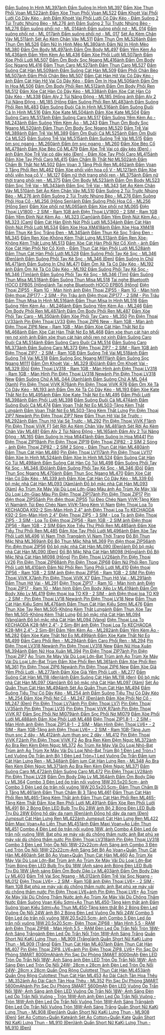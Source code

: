  [Đầm Suông In Hình ML397](https://xasaxa.com/v1/pd/dam-dam-suong-in-hinh-ml397/13814)[ảnh Đầm Suông In Hình ML397](https://xasaxa.com/v1/storage/dam-nu/dam-suong-in-hinh-ml397.jpg) [Đầm Xòe Thun Phối Voan ML522](https://xasaxa.com/v1/pd/dam-dam-xoe-thun-phoi-voan-ml522/13813)[ảnh Đầm Xòe Thun Phối Voan ML522](https://xasaxa.com/v1/storage/dam-nu/dam-xoe-thun-phoi-voan-ml522.jpg) [Đầm Khoét Vai Phối Lưới Có Dây Kéo - ](https://xasaxa.com/v1/pd/dam-dam-khoet-vai-phoi-luoi-co-day-keo/13812)[ảnh Đầm Khoét Vai Phối Lưới Có Dây Kéo - ](https://xasaxa.com/v1/storage/dam-nu/dam-khoet-vai-phoi-luoi-co-day-keo.jpg) [Đầm Suông 2 Túi Trước Nhúng Bèo - ML276 ](https://xasaxa.com/v1/pd/dam-dam-suong-2-tui-truoc-nhung-beo-ml276/13811)[ảnh Đầm Suông 2 Túi Trước Nhúng Bèo - ML276 ](https://xasaxa.com/v1/storage/dam-nu/P17m_dam-suong-2-tui-truoc-nhung-beo-ml276.jpg) [Đầm suông phối nơ - ML 014](https://xasaxa.com/v1/pd/dam-dam-suong-phoi-no-ml-014/13810)[ảnh Đầm suông phối nơ - ML 014](https://xasaxa.com/v1/storage/dam-nu/dam-suong-phoi-no-ml-014.jpg) [Đầm suông phối nơ - ML 017](https://xasaxa.com/v1/pd/dam-dam-suong-phoi-no-ml-017/13809)[ảnh Đầm suông phối nơ - ML 017](https://xasaxa.com/v1/storage/dam-nu/dam-suong-phoi-no-ml-017.jpg) [Sét Áo Kèm Chân Váy ML511](https://xasaxa.com/v1/pd/dam-set-ao-kem-chan-vay-ml511/13808)[ảnh Sét Áo Kèm Chân Váy ML511](https://xasaxa.com/v1/storage/dam-nu/set-ao-kem-chan-vay-ml511.jpg) [Đầm Thun Ôm ML526](https://xasaxa.com/v1/pd/dam-dam-thun-om-ml526/13807)[ảnh Đầm Thun Ôm ML526](https://xasaxa.com/v1/storage/dam-nu/dam-thun-om-ml526.jpg) [Đầm Nữ In Hình Mèo ML380](https://xasaxa.com/v1/pd/dam-dam-nu-in-hinh-meo-ml380/13806)[ảnh Đầm Nữ In Hình Mèo ML380](https://xasaxa.com/v1/storage/dam-nu/dam-nu-in-hinh-meo-ml380.jpg) [Đầm Ôm Body ML497](https://xasaxa.com/v1/pd/dam-dam-om-body-ml497/13805)[ảnh Đầm Ôm Body ML497](https://xasaxa.com/v1/storage/dam-nu/dam-om-body-ml497.jpg) [Đầm Yếm Kèm Áo ML436](https://xasaxa.com/v1/pd/dam-dam-yem-kem-ao-ml436/13804)[ảnh Đầm Yếm Kèm Áo ML436](https://xasaxa.com/v1/storage/dam-nu/dam-yem-kem-ao-ml436.jpg) [Đầm Xòe Phối Lưới ML507](https://xasaxa.com/v1/pd/dam-dam-xoe-phoi-luoi-ml507/13803)[ảnh Đầm Xòe Phối Lưới ML507](https://xasaxa.com/v1/storage/dam-nu/dam-xoe-phoi-luoi-ml507.jpg) [Đầm Ôm Body Sọc Ngang ML416](https://xasaxa.com/v1/pd/dam-dam-om-body-soc-ngang-ml416/13802)[ảnh Đầm Ôm Body Sọc Ngang ML416](https://xasaxa.com/v1/storage/dam-nu/dam-om-body-soc-ngang-ml416.jpg) [Đầm Thun Caro ML527](https://xasaxa.com/v1/pd/dam-dam-thun-caro-ml527/13801)[ảnh Đầm Thun Caro ML527](https://xasaxa.com/v1/storage/dam-nu/dam-thun-caro-ml527.jpg) [Đầm Suông Cát Hàn ML509](https://xasaxa.com/v1/pd/dam-dam-suong-cat-han-ml509/13800)[ảnh Đầm Suông Cát Hàn ML509](https://xasaxa.com/v1/storage/dam-nu/dam-suong-cat-han-ml509.jpg) [Đầm Phối Chân Bèo ML507](https://xasaxa.com/v1/pd/dam-dam-phoi-chan-beo-ml507/13799)[ảnh Đầm Phối Chân Bèo ML507](https://xasaxa.com/v1/storage/dam-nu/dam-phoi-chan-beo-ml507.jpg) [Đầm Cát Hàn Hở Vai Có Dây Kéo - ](https://xasaxa.com/v1/pd/dam-dam-cat-han-ho-vai-co-day-keo/13798)[ảnh Đầm Cát Hàn Hở Vai Có Dây Kéo - ](https://xasaxa.com/v1/storage/dam-nu/dam-cat-han-ho-vai-co-day-keo.jpg) [Đầm Ôm In Hoa ML506](https://xasaxa.com/v1/pd/dam-dam-om-in-hoa-ml506/13797)[ảnh Đầm Ôm In Hoa ML506](https://xasaxa.com/v1/storage/dam-nu/dam-om-in-hoa-ml506.jpg) [Đầm Ôm Body Phối Ren ML512](https://xasaxa.com/v1/pd/dam-dam-om-body-phoi-ren-ml512/13796)[ảnh Đầm Ôm Body Phối Ren ML512](https://xasaxa.com/v1/storage/dam-nu/dam-om-body-phoi-ren-ml512.jpg) [Đầm Xòe Cát Hàn Có Dây Kéo - ML338](https://xasaxa.com/v1/pd/dam-dam-xoe-cat-han-co-day-keo-ml338/13795)[ảnh Đầm Xòe Cát Hàn Có Dây Kéo - ML338](https://xasaxa.com/v1/storage/dam-nu/dam-xoe-cat-han-co-day-keo-ml338.jpg) [Đầm Aly 2 Túi Năng Động - ML185 (Hồng ](https://xasaxa.com/v1/pd/dam-dam-aly-2-tui-nang-dong-ml185-hong/13794)[ảnh Đầm Aly 2 Túi Năng Động - ML185 (Hồng ](https://xasaxa.com/v1/storage/dam-nu/dam-aly-2-tui-nang-dong-ml185-hong.jpg) [Đầm Suông Phối Ren ML483](https://xasaxa.com/v1/pd/dam-dam-suong-phoi-ren-ml483/13793)[ảnh Đầm Suông Phối Ren ML483](https://xasaxa.com/v1/storage/dam-nu/dam-suong-phoi-ren-ml483.jpg) [Đầm Suông Đuôi Cá In Hình ML516](https://xasaxa.com/v1/pd/dam-dam-suong-duoi-ca-in-hinh-ml516/13792)[ảnh Đầm Suông Đuôi Cá In Hình ML516](https://xasaxa.com/v1/storage/dam-nu/dam-suong-duoi-ca-in-hinh-ml516.jpg) [Đầm Xòe Kate ML504](https://xasaxa.com/v1/pd/dam-dam-xoe-kate-ml504/13791)[ảnh Đầm Xòe Kate ML504](https://xasaxa.com/v1/storage/dam-nu/dam-xoe-kate-ml504.jpg) [Đầm Suông Caro ML517](https://xasaxa.com/v1/pd/dam-dam-suong-caro-ml517/13790)[ảnh Đầm Suông Caro ML517](https://xasaxa.com/v1/storage/dam-nu/dam-suong-caro-ml517.jpg) [Đầm Suông Yếm Kèm Áo - ML243](https://xasaxa.com/v1/pd/dam-dam-suong-yem-kem-ao-ml243/13789)[ảnh Đầm Suông Yếm Kèm Áo - ML243](https://xasaxa.com/v1/storage/dam-nu/dam-suong-yem-kem-ao-ml243.jpg) [Đầm Thun Ôm Body Sọc Ngang ML520](https://xasaxa.com/v1/pd/dam-dam-thun-om-body-soc-ngang-ml520/13788)[ảnh Đầm Thun Ôm Body Sọc Ngang ML520](https://xasaxa.com/v1/storage/dam-nu/dam-thun-om-body-soc-ngang-ml520.jpg) [Đầm Trễ Vai ML389](https://xasaxa.com/v1/pd/dam-dam-tre-vai-ml389/13787)[ảnh Đầm Trễ Vai ML389](https://xasaxa.com/v1/storage/dam-nu/dam-tre-vai-ml389.jpg) [Đầm Ôm Đuôi Cá ML525](https://xasaxa.com/v1/pd/dam-dam-om-duoi-ca-ml525/13786)[ảnh Đầm Ôm Đuôi Cá ML525](https://xasaxa.com/v1/storage/dam-nu/dam-om-duoi-ca-ml525.jpg) [Đầm Suông Trễ Vai ML515](https://xasaxa.com/v1/pd/dam-dam-suong-tre-vai-ml515/13785)[ảnh Đầm Suông Trễ Vai ML515](https://xasaxa.com/v1/storage/dam-nu/dam-suong-tre-vai-ml515.jpg) [Đầm ôm sọc ngang - ML260](https://xasaxa.com/v1/pd/dam-dam-om-soc-ngang-ml260/13784)[ảnh Đầm ôm sọc ngang - ML260](https://xasaxa.com/v1/storage/dam-nu/dam-om-soc-ngang-ml260.jpg) [Đầm Xòe Bèo Cổ ML479](https://xasaxa.com/v1/pd/dam-dam-xoe-beo-co-ml479/13783)[ảnh Đầm Xòe Bèo Cổ ML479](https://xasaxa.com/v1/storage/dam-nu/dam-xoe-beo-co-ml479.jpg) [Đầm Xòe Trễ Vai có dây kéo (Đen) - ](https://xasaxa.com/v1/pd/dam-dam-xoe-tre-vai-co-day-keo-den/13782)[ảnh Đầm Xòe Trễ Vai có dây kéo (Đen) - ](https://xasaxa.com/v1/storage/dam-nu/dam-xoe-tre-vai-co-day-keo-den.jpg) [Đầm Xòe Tay Phối Caro ML415](https://xasaxa.com/v1/pd/dam-dam-xoe-tay-phoi-caro-ml415/13781)[ảnh Đầm Xòe Tay Phối Caro ML415](https://xasaxa.com/v1/storage/dam-nu/dam-xoe-tay-phoi-caro-ml415.jpg) [Đầm Chấm Bi Thắt Nơ ML502](https://xasaxa.com/v1/pd/dam-dam-cham-bi-that-no-ml502/13780)[ảnh Đầm Chấm Bi Thắt Nơ ML502](https://xasaxa.com/v1/storage/dam-nu/dam-cham-bi-that-no-ml502.jpg) [Đầm Voan 3 Tầng Phối Ren ML462](https://xasaxa.com/v1/pd/dam-dam-voan-3-tang-phoi-ren-ml462/13779)[ảnh Đầm Voan 3 Tầng Phối Ren ML462](https://xasaxa.com/v1/storage/dam-nu/dam-voan-3-tang-phoi-ren-ml462.jpg) [Đầm Xòe phối viền hoa cổ V - ML127](https://xasaxa.com/v1/pd/dam-dam-xoe-phoi-vien-hoa-co-v-ml127/13778)[ảnh Đầm Xòe phối viền hoa cổ V - ML127](https://xasaxa.com/v1/storage/dam-nu/dam-xoe-phoi-vien-hoa-co-v-ml127.jpg) [Đầm nữ thời trang phối ren - ML375](https://xasaxa.com/v1/pd/dam-dam-nu-thoi-trang-phoi-ren-ml375/13777)[ảnh Đầm nữ thời trang phối ren - ML375](https://xasaxa.com/v1/storage/dam-nu/dam-nu-thoi-trang-phoi-ren-ml375.jpg) [Đầm Ôm Body ML523](https://xasaxa.com/v1/pd/dam-dam-om-body-ml523/13776)[ảnh Đầm Ôm Body ML523](https://xasaxa.com/v1/storage/dam-nu/dam-om-body-ml523.jpg) [Đầm Sọc Trễ Vai - ML343](https://xasaxa.com/v1/pd/dam-dam-soc-tre-vai-ml343/13775)[ảnh Đầm Sọc Trễ Vai - ML343](https://xasaxa.com/v1/storage/dam-nu/dam-soc-tre-vai-ml343.jpg) [Sét Áo Kèm Chân Váy ML510](https://xasaxa.com/v1/pd/dam-set-ao-kem-chan-vay-ml510/13774)[ảnh Sét Áo Kèm Chân Váy ML510](https://xasaxa.com/v1/storage/dam-nu/set-ao-kem-chan-vay-ml510.jpg) [Đầm Suông 2 Túi Trước Nhúng Bèo - ML276 ](https://xasaxa.com/v1/pd/dam-dam-suong-2-tui-truoc-nhung-beo-ml276/13773)[ảnh Đầm Suông 2 Túi Trước Nhúng Bèo - ML276 ](https://xasaxa.com/v1/storage/dam-nu/dam-suong-2-tui-truoc-nhung-beo-ml276.jpg) [Đầm Suông Phối Hoa Cổ - ML256 (Hồng Sen)](https://xasaxa.com/v1/pd/dam-dam-suong-phoi-hoa-co-ml256-hong-sen/13772)[ảnh Đầm Suông Phối Hoa Cổ - ML256 (Hồng Sen)](https://xasaxa.com/v1/storage/dam-nu/dam-suong-phoi-hoa-co-ml256-hong-sen.jpg) [Đầm Xòe phối nơ ML065](https://xasaxa.com/v1/pd/dam-dam-xoe-phoi-no-ml065/13771)[ảnh Đầm Xòe phối nơ ML065](https://xasaxa.com/v1/storage/dam-nu/dam-xoe-phoi-no-ml065.jpg) [Điện Thoại LV1800 - 2 SIM - Ram 1GB ](https://xasaxa.com/v1/pd/dien-thoai-di-dong-dien-thoai-lv1800-2-sim-ram-1gb/13770)[ảnh Điện Thoại LV1800 - 2 SIM - Ram 1GB ](https://xasaxa.com/v1/storage/dien-thoai-di-dong/dien-thoai-lv1800-2-sim-ram-1gb.jpg) [Đầm Yếm Đính Nút Kèm Áo - ML323 (Cam)](https://xasaxa.com/v1/pd/dam-dam-yem-dinh-nut-kem-ao-ml323-cam/13769)[ảnh Đầm Yếm Đính Nút Kèm Áo - ML323 (Cam)](https://xasaxa.com/v1/storage/dam-nu/dam-yem-dinh-nut-kem-ao-ml323-cam.jpg) [Đầm Cát Hàn Đính Nút Phối Lưới ML534](https://xasaxa.com/v1/pd/dam-dam-cat-han-dinh-nut-phoi-luoi-ml534/13768)[ảnh Đầm Cát Hàn Đính Nút Phối Lưới ML534](https://xasaxa.com/v1/storage/dam-nu/dam-cat-han-dinh-nut-phoi-luoi-ml534.jpg) [Đầm Xòe Hoa XM418](https://xasaxa.com/v1/pd/dam-dam-xoe-hoa-xm418/13767)[ảnh Đầm Xòe Hoa XM418](https://xasaxa.com/v1/storage/dam-nu/dam-xoe-hoa-xm418.jpg) [Đầm Thun Kẻ Sọc Trắng Đen - ML345](https://xasaxa.com/v1/pd/dam-dam-thun-ke-soc-trang-den-ml345/13766)[ảnh Đầm Thun Kẻ Sọc Trắng Đen - ML345](https://xasaxa.com/v1/storage/dam-nu/dam-thun-ke-soc-trang-den-ml345.jpg) [Đầm Ren Xòe-Không Kèm Thắt Lưng ML513](https://xasaxa.com/v1/pd/dam-dam-ren-xoe-khong-kem-that-lung-ml513/13765)[ảnh Đầm Ren Xòe-Không Kèm Thắt Lưng ML513](https://xasaxa.com/v1/storage/dam-nu/dam-ren-xoe-khong-kem-that-lung-ml513.jpg) [Đầm Xòe Cát Hàn Phối Nơ Cổ Xinh - ](https://xasaxa.com/v1/pd/dam-dam-xoe-cat-han-phoi-no-co-xinh/13764)[ảnh Đầm Xòe Cát Hàn Phối Nơ Cổ Xinh - ](https://xasaxa.com/v1/storage/dam-nu/dam-xoe-cat-han-phoi-no-co-xinh.jpg) [Đầm Thun Cát Hàn Phối Lưới ML528](https://xasaxa.com/v1/pd/dam-dam-thun-cat-han-phoi-luoi-ml528/13763)[ảnh Đầm Thun Cát Hàn Phối Lưới ML528](https://xasaxa.com/v1/storage/dam-nu/dam-thun-cat-han-phoi-luoi-ml528.jpg) [Đầm Suông Phối Tay Kẻ Sọc - ML346 (Đen)](https://xasaxa.com/v1/pd/dam-dam-suong-phoi-tay-ke-soc-ml346-den/13762)[ảnh Đầm Suông Phối Tay Kẻ Sọc - ML346 (Đen)](https://xasaxa.com/v1/storage/dam-nu/dam-suong-phoi-tay-ke-soc-ml346-den.jpg) [Đầm Suông In Chữ ML471](https://xasaxa.com/v1/pd/dam-dam-suong-in-chu-ml471/13761)[ảnh Đầm Suông In Chữ ML471](https://xasaxa.com/v1/storage/dam-nu/dam-suong-in-chu-ml471.jpg) [Đầm Ôm Xẻ Tà Có Dây Kéo - ML192 ](https://xasaxa.com/v1/pd/dam-dam-om-xe-ta-co-day-keo-ml192/13760)[ảnh Đầm Ôm Xẻ Tà Có Dây Kéo - ML192 ](https://xasaxa.com/v1/storage/dam-nu/dam-om-xe-ta-co-day-keo-ml192.jpg) [Đầm Suông Phối Tay Kẻ Sọc - ML346 (Tím)](https://xasaxa.com/v1/pd/dam-dam-suong-phoi-tay-ke-soc-ml346-tim/13759)[ảnh Đầm Suông Phối Tay Kẻ Sọc - ML346 (Tím)](https://xasaxa.com/v1/storage/dam-nu/dam-suong-phoi-tay-ke-soc-ml346-tim.jpg) [Đầm Suông Thun Misa ML518](https://xasaxa.com/v1/pd/dam-dam-suong-thun-misa-ml518/13758)[ảnh Đầm Suông Thun Misa ML518](https://xasaxa.com/v1/storage/dam-nu/dam-suong-thun-misa-ml518.jpg) [Tai nghe Bluetooth HOCO EPB05 (Hồng)](https://xasaxa.com/v1/pd/tai-nghe-mot-ben-kem-mic-tai-nghe-bluetooth-hoco-epb05-hong/13757)[ảnh Tai nghe Bluetooth HOCO EPB05 (Hồng)](https://xasaxa.com/v1/storage/tai-nghe-mot-ben-kem-mic/tai-nghe-bluetooth-hoco-epb05-hong.jpg) [Điện Thoại ZIP55 - Ram 1G - Màn hình ](https://xasaxa.com/v1/pd/dien-thoai-di-dong-dien-thoai-zip55-ram-1g-man-hinh/13756)[ảnh Điện Thoại ZIP55 - Ram 1G - Màn hình ](https://xasaxa.com/v1/storage/dien-thoai-di-dong/dien-thoai-zip55-ram-1g-man-hinh.jpg) [Điện thoại ZIP177 - 2 SIM - Pin Trâu ](https://xasaxa.com/v1/pd/dien-thoai-di-dong-dien-thoai-zip177-2-sim-pin-trau/13755)[ảnh Điện thoại ZIP177 - 2 SIM - Pin Trâu ](https://xasaxa.com/v1/storage/dien-thoai-di-dong/dien-thoai-zip177-2-sim-pin-trau.jpg) [Đầm Thun Misa In Hình ML516](https://xasaxa.com/v1/pd/dam-dam-thun-misa-in-hinh-ml516/13754)[ảnh Đầm Thun Misa In Hình ML516](https://xasaxa.com/v1/storage/dam-nu/dam-thun-misa-in-hinh-ml516.jpg) [Đầm Suông Yếm Kèm Áo - ML246](https://xasaxa.com/v1/pd/dam-dam-suong-yem-kem-ao-ml246/13753)[ảnh Đầm Suông Yếm Kèm Áo - ML246](https://xasaxa.com/v1/storage/dam-nu/dam-suong-yem-kem-ao-ml246.jpg) [Đầm Ôm Body Phối Ren ML487](https://xasaxa.com/v1/pd/dam-dam-om-body-phoi-ren-ml487/13752)[ảnh Đầm Ôm Body Phối Ren ML487](https://xasaxa.com/v1/storage/dam-nu/dam-om-body-phoi-ren-ml487.jpg) [Đầm Xòe Phối Tay Caro - ML350](https://xasaxa.com/v1/pd/dam-dam-xoe-phoi-tay-caro-ml350/13751)[ảnh Đầm Xòe Phối Tay Caro - ML350](https://xasaxa.com/v1/storage/dam-nu/dam-xoe-phoi-tay-caro-ml350.jpg) [Pin Điện Thoại LV33](https://xasaxa.com/v1/pd/pin-va-bo-sac-pin-dien-thoai-lv33/13750)[ảnh Pin Điện Thoại LV33](https://xasaxa.com/v1/storage/pin-va-bo-sac/pin-dien-thoai-lv33.jpg) [Điện Thoại ZIP6 New - Ram 1GB - Màn ](https://xasaxa.com/v1/pd/dien-thoai-di-dong-dien-thoai-zip6-new-ram-1gb-man/13749)[ảnh Điện Thoại ZIP6 New - Ram 1GB - Màn ](https://xasaxa.com/v1/storage/dien-thoai-di-dong/dien-thoai-zip6-new-ram-1gb-man.jpg) [Đầm Xòe Cát Hàn Thắt Nơ Eo ML468](https://xasaxa.com/v1/pd/dam-dam-xoe-cat-han-that-no-eo-ml468/13748)[ảnh Đầm Xòe Cát Hàn Thắt Nơ Eo ML468](https://xasaxa.com/v1/storage/dam-nu/dam-xoe-cat-han-that-no-eo-ml468.jpg) [Đầm xòe thun cát hàn phối ren nơ xinh ](https://xasaxa.com/v1/pd/dam-dam-xoe-thun-cat-han-phoi-ren-no-xinh/13747)[ảnh Đầm xòe thun cát hàn phối ren nơ xinh ](https://xasaxa.com/v1/storage/dam-nu/dam-xoe-thun-cat-han-phoi-ren-no-xinh.jpg) [Đầm Suông Caro Đuôi Cá ML514](https://xasaxa.com/v1/pd/dam-dam-suong-caro-duoi-ca-ml514/13746)[ảnh Đầm Suông Caro Đuôi Cá ML514](https://xasaxa.com/v1/storage/dam-nu/dam-suong-caro-duoi-ca-ml514.jpg) [Đầm Suông Caro ML373](https://xasaxa.com/v1/pd/dam-dam-suong-caro-ml373/13745)[ảnh Đầm Suông Caro ML373](https://xasaxa.com/v1/storage/dam-nu/dam-suong-caro-ml373.jpg) [Điện Thoại ZIP7 - 2 SIM - Ram 1GB ](https://xasaxa.com/v1/pd/dien-thoai-di-dong-dien-thoai-zip7-2-sim-ram-1gb/13744)[ảnh Điện Thoại ZIP7 - 2 SIM - Ram 1GB ](https://xasaxa.com/v1/storage/dien-thoai-di-dong/dien-thoai-zip7-2-sim-ram-1gb.jpg) [Đầm Suông Trễ Vai ML518](https://xasaxa.com/v1/pd/dam-dam-suong-tre-vai-ml518/13743)[ảnh Đầm Suông Trễ Vai ML518](https://xasaxa.com/v1/storage/dam-nu/dam-suong-tre-vai-ml518.jpg) [Đầm Suông Sọc Ngang Ml111](https://xasaxa.com/v1/pd/dam-dam-suong-soc-ngang-ml111/13742)[ảnh Đầm Suông Sọc Ngang Ml111](https://xasaxa.com/v1/storage/dam-nu/dam-suong-soc-ngang-ml111.jpg) [Đầm Ôm Khoét Vai - ML329 (Đỏ)](https://xasaxa.com/v1/pd/dam-dam-om-khoet-vai-ml329-do/13741)[ảnh Đầm Ôm Khoét Vai - ML329 (Đỏ)](https://xasaxa.com/v1/storage/dam-nu/dam-om-khoet-vai-ml329-do.jpg) [Điện Thoại LV318 - Ram 1GB - Màn Hình ](https://xasaxa.com/v1/pd/dien-thoai-di-dong-dien-thoai-lv318-ram-1gb-man-hinh/13740)[ảnh Điện Thoại LV318 - Ram 1GB - Màn Hình ](https://xasaxa.com/v1/storage/dien-thoai-di-dong/dien-thoai-lv318-ram-1gb-man-hinh.jpg) [Pin Điện Thoại LV318 New](https://xasaxa.com/v1/pd/pin-va-bo-sac-pin-dien-thoai-lv318-new/13739)[ảnh Pin Điện Thoại LV318 New](https://xasaxa.com/v1/storage/pin-va-bo-sac/JVWp_pin-dien-thoai-lv318-new.jpg) [Đầm Suông Chữ A ML 044 (Xanh)](https://xasaxa.com/v1/pd/dam-dam-suong-chu-a-ml-044-xanh/13738)[ảnh Đầm Suông Chữ A ML 044 (Xanh)](https://xasaxa.com/v1/storage/dam-nu/dam-suong-chu-a-ml-044-xanh.jpg) [Pin Điện Thoại ViVK R76](https://xasaxa.com/v1/pd/pin-va-bo-sac-pin-dien-thoai-vivk-r76/13737)[ảnh Pin Điện Thoại ViVK R76](https://xasaxa.com/v1/storage/pin-va-bo-sac/pin-dien-thoai-vivk-r76.jpg) [Đầm Ôm Xẻ Tà Có Dây Kéo - ML193 ](https://xasaxa.com/v1/pd/dam-dam-om-xe-ta-co-day-keo-ml193/13736)[ảnh Đầm Ôm Xẻ Tà Có Dây Kéo - ML193 ](https://xasaxa.com/v1/storage/dam-nu/dam-om-xe-ta-co-day-keo-ml193.jpg) [Đầm Xòe Kate Thắt Nơ Eo ML495](https://xasaxa.com/v1/pd/dam-dam-xoe-kate-that-no-eo-ml495/13735)[ảnh Đầm Xòe Kate Thắt Nơ Eo ML495](https://xasaxa.com/v1/storage/dam-nu/dam-xoe-kate-that-no-eo-ml495.jpg) [Đầm Phối Lưới ML398](https://xasaxa.com/v1/pd/dam-dam-phoi-luoi-ml398/13734)[ảnh Đầm Phối Lưới ML398](https://xasaxa.com/v1/storage/dam-nu/dam-phoi-luoi-ml398.jpg) [Đầm Suông Đuôi Cá ML474](https://xasaxa.com/v1/pd/dam-dam-suong-duoi-ca-ml474/13733)[ảnh Đầm Suông Đuôi Cá ML474](https://xasaxa.com/v1/storage/dam-nu/dam-suong-duoi-ca-ml474.jpg) [Đầm Voan Thắt Nơ Eo ML503-Tặng Kèm Thắt Lưng](https://xasaxa.com/v1/pd/dam-dam-voan-that-no-eo-ml503-tang-kem-that-lung/13732)[ảnh Đầm Voan Thắt Nơ Eo ML503-Tặng Kèm Thắt Lưng](https://xasaxa.com/v1/storage/dam-nu/dam-voan-that-no-eo-ml503-tang-kem-that-lung.jpg) [Pin Điện Thoại ZIP7 New](https://xasaxa.com/v1/pd/pin-va-bo-sac-pin-dien-thoai-zip7-new/13731)[ảnh Pin Điện Thoại ZIP7 New](https://xasaxa.com/v1/storage/pin-va-bo-sac/pin-dien-thoai-zip7-new.jpg) [Đầm Thun Hở Vai Sẻ Trước - ML292](https://xasaxa.com/v1/pd/dam-dam-thun-ho-vai-se-truoc-ml292/13730)[ảnh Đầm Thun Hở Vai Sẻ Trước - ML292](https://xasaxa.com/v1/storage/dam-nu/dam-thun-ho-vai-se-truoc-ml292.jpg) [Pin Điện Thoại ViVK F1](https://xasaxa.com/v1/pd/pin-va-bo-sac-pin-dien-thoai-vivk-f1/13729)[ảnh Pin Điện Thoại ViVK F1](https://xasaxa.com/v1/storage/pin-va-bo-sac/pin-dien-thoai-vivk-f1.jpg) [Sét Rời Áo Kèm Chân Váy ML481](https://xasaxa.com/v1/pd/dam-set-roi-ao-kem-chan-vay-ml481/13728)[ảnh Sét Rời Áo Kèm Chân Váy ML481](https://xasaxa.com/v1/storage/dam-nu/set-roi-ao-kem-chan-vay-ml481.jpg) [Đầm Aly 2 Túi Năng Động - ML165](https://xasaxa.com/v1/pd/dam-dam-aly-2-tui-nang-dong-ml165/13727)[ảnh Đầm Aly 2 Túi Năng Động - ML165](https://xasaxa.com/v1/storage/dam-nu/dam-aly-2-tui-nang-dong-ml165.jpg) [Đầm Suông In Hoa Ml441](https://xasaxa.com/v1/pd/dam-dam-suong-in-hoa-ml441/13726)[ảnh Đầm Suông In Hoa Ml441](https://xasaxa.com/v1/storage/dam-nu/dam-suong-in-hoa-ml441.jpg) [Pin Điện Thoại ZIP19](https://xasaxa.com/v1/pd/pin-va-bo-sac-pin-dien-thoai-zip19/13725)[ảnh Pin Điện Thoại ZIP19](https://xasaxa.com/v1/storage/pin-va-bo-sac/pin-dien-thoai-zip19.jpg) [Điện Thoại ZIP82 - 2 SIM 2 Sóng - ](https://xasaxa.com/v1/pd/dien-thoai-di-dong-dien-thoai-zip82-2-sim-2-song/13724)[ảnh Điện Thoại ZIP82 - 2 SIM 2 Sóng - ](https://xasaxa.com/v1/storage/dien-thoai-di-dong/dien-thoai-zip82-2-sim-2-song.jpg) [Đầm Thun Cát Hàn ML480](https://xasaxa.com/v1/pd/dam-dam-thun-cat-han-ml480/13723)[ảnh Đầm Thun Cát Hàn ML480](https://xasaxa.com/v1/storage/dam-nu/dam-thun-cat-han-ml480.jpg) [Pin Điện Thoại LV117](https://xasaxa.com/v1/pd/pin-va-bo-sac-pin-dien-thoai-lv117/13722)[ảnh Pin Điện Thoại LV117](https://xasaxa.com/v1/storage/pin-va-bo-sac/pin-dien-thoai-lv117.jpg) [Đầm Xòe In Hình ML524](https://xasaxa.com/v1/pd/dam-dam-xoe-in-hinh-ml524/13721)[ảnh Đầm Xòe In Hình ML524](https://xasaxa.com/v1/storage/dam-nu/dam-xoe-in-hinh-ml524.jpg) [Đầm Suông Cát Hàn Có Túi ML498](https://xasaxa.com/v1/pd/dam-dam-suong-cat-han-co-tui-ml498/13720)[ảnh Đầm Suông Cát Hàn Có Túi ML498](https://xasaxa.com/v1/storage/dam-nu/dam-suong-cat-han-co-tui-ml498.jpg) [Đầm Suông Phối Tay Kẻ Sọc - ML346 (Đỏ)](https://xasaxa.com/v1/pd/dam-dam-suong-phoi-tay-ke-soc-ml346-do/13719)[ảnh Đầm Suông Phối Tay Kẻ Sọc - ML346 (Đỏ)](https://xasaxa.com/v1/storage/dam-nu/dam-suong-phoi-tay-ke-soc-ml346-do.jpg) [Đầm Thun Sọc Ngang ML470](https://xasaxa.com/v1/pd/dam-dam-thun-soc-ngang-ml470/13718)[ảnh Đầm Thun Sọc Ngang ML470](https://xasaxa.com/v1/storage/dam-nu/dam-thun-soc-ngang-ml470.jpg) [Đầm Xòe Cát Hàn Có Dây Kéo - ML339 ](https://xasaxa.com/v1/pd/dam-dam-xoe-cat-han-co-day-keo-ml339/13717)[ảnh Đầm Xòe Cát Hàn Có Dây Kéo - ML339 ](https://xasaxa.com/v1/storage/dam-nu/dam-xoe-cat-han-co-day-keo-ml339.jpg) [Đồ bộ mặc nhà Cát Hàn ML093 (Xám)](https://xasaxa.com/v1/pd/do-ngu-nu-do-bo-mac-nha-cat-han-ml093-xam/13716)[ảnh Đồ bộ mặc nhà Cát Hàn ML093 (Xám)](https://xasaxa.com/v1/storage/do-ngu-nu/do-bo-mac-nha-cat-han-ml093-xam.jpg) [Áo Trùm Xe Máy Vải Dù Loại Lớn-Giao Màu ](https://xasaxa.com/v1/pd/trum-xe-ao-trum-xe-may-vai-du-loai-lon-giao-mau/13715)[ảnh Áo Trùm Xe Máy Vải Dù Loại Lớn-Giao Màu ](https://xasaxa.com/v1/storage/trum-xe-cho-mo-to/ao-trum-xe-may-vai-du-loai-lon-giao-mau.jpg) [Pin Điện Thoại ZIP17](https://xasaxa.com/v1/pd/pin-va-bo-sac-pin-dien-thoai-zip17/13714)[ảnh Pin Điện Thoại ZIP17](https://xasaxa.com/v1/storage/pin-va-bo-sac/pin-dien-thoai-zip17.jpg) [Pin điện thoại ZIP55](https://xasaxa.com/v1/pd/pin-va-bo-sac-pin-dien-thoai-zip55/13713)[ảnh Pin điện thoại ZIP55](https://xasaxa.com/v1/storage/pin-va-bo-sac/pin-dien-thoai-zip55.jpg) [Túi Đeo Chéo Nam ViVK-Tặng Kèm Ví Nam](https://xasaxa.com/v1/pd/tui-deo-cheo-nam-tui-deo-cheo-nam-vivk-tang-kem-vi-nam/13712)[ảnh Túi Đeo Chéo Nam ViVK-Tặng Kèm Ví Nam](https://xasaxa.com/v1/storage/tui-deo-cheo-cho-nam/tui-deo-cheo-nam-vivk-tang-kem-vi-nam.jpg) [Điện Thoại Loa To KECHAODA K92-2 Sim-Màn Hình 2.4" ](https://xasaxa.com/v1/pd/dien-thoai-di-dong-dien-thoai-loa-to-kechaoda-k92-2-sim-man-hinh-24/13711)[ảnh Điện Thoại Loa To KECHAODA K92-2 Sim-Màn Hình 2.4" ](https://xasaxa.com/v1/storage/dien-thoai-di-dong/dien-thoai-loa-to-kechaoda-k92-2-sim-man-hinh-24.jpg) [Điện Thoại ZIP5 - 3 SIM - Loa To ](https://xasaxa.com/v1/pd/dien-thoai-di-dong-dien-thoai-zip5-3-sim-loa-to/13710)[ảnh Điện Thoại ZIP5 - 3 SIM - Loa To ](https://xasaxa.com/v1/storage/dien-thoai-di-dong/dien-thoai-zip5-3-sim-loa-to.jpg) [Điện thoại ZIP56 - Ram 1GB - 2 SIM ](https://xasaxa.com/v1/pd/dien-thoai-di-dong-dien-thoai-zip56-ram-1gb-2-sim/13709)[ảnh Điện thoại ZIP56 - Ram 1GB - 2 SIM ](https://xasaxa.com/v1/storage/dien-thoai-di-dong/iu1n_dien-thoai-zip56-ram-1gb-2-sim.jpg) [Đầm Xòe Tiểu Thư Phối Ren ML485](https://xasaxa.com/v1/pd/dam-dam-xoe-tieu-thu-phoi-ren-ml485/13708)[ảnh Đầm Xòe Tiểu Thư Phối Ren ML485](https://xasaxa.com/v1/storage/dam-nu/dam-xoe-tieu-thu-phoi-ren-ml485.jpg) [Đầm Xòe Tay Phối Lưới ML496](https://xasaxa.com/v1/pd/dam-dam-xoe-tay-phoi-luoi-ml496/13707)[ảnh Đầm Xòe Tay Phối Lưới ML496](https://xasaxa.com/v1/storage/dam-nu/dam-xoe-tay-phoi-luoi-ml496.jpg) [Ví Nam Thời Trang](https://xasaxa.com/v1/pd/vi-thoi-trang-nam-vi-nam-thoi-trang/13706)[ảnh Ví Nam Thời Trang](https://xasaxa.com/v1/storage/vi-thoi-trang-nam-2/vi-nam-thoi-trang.jpg) [Đồ Bộ Thun Mặc Nhà ML369](https://xasaxa.com/v1/pd/do-ngu-nu-do-bo-thun-mac-nha-ml369/13705)[ảnh Đồ Bộ Thun Mặc Nhà ML369](https://xasaxa.com/v1/storage/do-ngu-nu/do-bo-thun-mac-nha-ml369.jpg) [Pin điện thoại ZIP56](https://xasaxa.com/v1/pd/pin-va-bo-sac-pin-dien-thoai-zip56/13704)[ảnh Pin điện thoại ZIP56](https://xasaxa.com/v1/storage/pin-va-bo-sac/pin-dien-thoai-zip56.jpg) [Đồ bộ mặc nhà Cát Hàn ML090 (Đen)](https://xasaxa.com/v1/pd/do-ngu-nu-do-bo-mac-nha-cat-han-ml090-den/13703)[ảnh Đồ bộ mặc nhà Cát Hàn ML090 (Đen)](https://xasaxa.com/v1/storage/do-ngu-nu/do-bo-mac-nha-cat-han-ml090-den.jpg) [Đồ Bộ Mặc Nhà Cát Hàn Ml098 (Hồng)](https://xasaxa.com/v1/pd/do-ngu-nu-do-bo-mac-nha-cat-han-ml098-hong/13702)[ảnh Đồ Bộ Mặc Nhà Cát Hàn Ml098 (Hồng)](https://xasaxa.com/v1/storage/do-ngu-nu/do-bo-mac-nha-cat-han-ml098-hong.jpg) [Pin Điện Thoại LV26](https://xasaxa.com/v1/pd/pin-va-bo-sac-pin-dien-thoai-lv26/13701)[ảnh Pin Điện Thoại LV26](https://xasaxa.com/v1/storage/pin-va-bo-sac/pin-dien-thoai-lv26.jpg) [Pin Điện Thoại ZIP68](https://xasaxa.com/v1/pd/pin-va-bo-sac-pin-dien-thoai-zip68/13700)[ảnh Pin Điện Thoại ZIP68](https://xasaxa.com/v1/storage/pin-va-bo-sac/G769_pin-dien-thoai-zip68.jpg) [Đầm Nữ Phối Ren Tùng Phối Lưới ML410](https://xasaxa.com/v1/pd/dam-dam-nu-phoi-ren-tung-phoi-luoi-ml410/13699)[ảnh Đầm Nữ Phối Ren Tùng Phối Lưới ML410](https://xasaxa.com/v1/storage/dam-nu/dam-nu-phoi-ren-tung-phoi-luoi-ml410.jpg) [Điện thoại ZIP56 - Ram 1GB - 2 SIM ](https://xasaxa.com/v1/pd/dien-thoai-di-dong-dien-thoai-zip56-ram-1gb-2-sim/13698)[ảnh Điện thoại ZIP56 - Ram 1GB - 2 SIM ](https://xasaxa.com/v1/storage/dien-thoai-di-dong/dien-thoai-zip56-ram-1gb-2-sim.jpg) [Pin Điện Thoại ViVK X7](https://xasaxa.com/v1/pd/pin-va-bo-sac-pin-dien-thoai-vivk-x7/13697)[ảnh Pin Điện Thoại ViVK X7](https://xasaxa.com/v1/storage/pin-va-bo-sac/pin-dien-thoai-vivk-x7.jpg) [Đầm Thun Hở Vai - ML291](https://xasaxa.com/v1/pd/dam-dam-thun-ho-vai-ml291/13696)[ảnh Đầm Thun Hở Vai - ML291](https://xasaxa.com/v1/storage/dam-nu/dam-thun-ho-vai-ml291.jpg) [Điện Thoại ZIP17 - Ram 1G - Màn hình ](https://xasaxa.com/v1/pd/dien-thoai-di-dong-dien-thoai-zip17-ram-1g-man-hinh/13695)[ảnh Điện Thoại ZIP17 - Ram 1G - Màn hình ](https://xasaxa.com/v1/storage/dien-thoai-di-dong/gOQH_dien-thoai-zip17-ram-1g-man-hinh.jpg) [Đầm Ôm Body Xếp Ly ML419](https://xasaxa.com/v1/pd/dam-dam-om-body-xep-ly-ml419/13694)[ảnh Đầm Ôm Body Xếp Ly ML419](https://xasaxa.com/v1/storage/dam-nu/dam-om-body-xep-ly-ml419.jpg) [Điện thoại loa TO K9 - 2 SIM - ](https://xasaxa.com/v1/pd/dien-thoai-di-dong-dien-thoai-loa-to-k9-2-sim/13693)[ảnh Điện thoại loa TO K9 - 2 SIM - ](https://xasaxa.com/v1/storage/dien-thoai-di-dong/dien-thoai-loa-to-k9-2-sim.jpg) [Pin Điện Thoại LV18 New](https://xasaxa.com/v1/pd/pin-va-bo-sac-pin-dien-thoai-lv18-new/13692)[ảnh Pin Điện Thoại LV18 New](https://xasaxa.com/v1/storage/pin-va-bo-sac/pin-dien-thoai-lv18-new.jpg) [Đầm Thun Cát Hàn Kiểu Sơmi ML476](https://xasaxa.com/v1/pd/dam-dam-thun-cat-han-kieu-somi-ml476/13691)[ảnh Đầm Thun Cát Hàn Kiểu Sơmi ML476](https://xasaxa.com/v1/storage/dam-nu/dam-thun-cat-han-kieu-somi-ml476.jpg) [Đầm Thun Xòe Tay Ren ML505-Không Kèm Thắt Lưng](https://xasaxa.com/v1/pd/dam-dam-thun-xoe-tay-ren-ml505-khong-kem-that-lung/13690)[ảnh Đầm Thun Xòe Tay Ren ML505-Không Kèm Thắt Lưng](https://xasaxa.com/v1/storage/dam-nu/dam-thun-xoe-tay-ren-ml505-khong-kem-that-lung.jpg) [Đồ bộ mặc nhà Cát Hàn ML094 (Vàng)](https://xasaxa.com/v1/pd/do-ngu-nu-do-bo-mac-nha-cat-han-ml094-vang/13689)[ảnh Đồ bộ mặc nhà Cát Hàn ML094 (Vàng)](https://xasaxa.com/v1/storage/do-ngu-nu/do-bo-mac-nha-cat-han-ml094-vang.jpg) [Điện Thoại Loa To KECHAODA K28-MH 2.4"- 2 Sim-BH ](https://xasaxa.com/v1/pd/dien-thoai-di-dong-dien-thoai-loa-to-kechaoda-k28-mh-24-2-sim-bh/13688)[ảnh Điện Thoại Loa To KECHAODA K28-MH 2.4"- 2 Sim-BH ](https://xasaxa.com/v1/storage/dien-thoai-di-dong/dien-thoai-loa-to-kechaoda-k28-mh-24-2-sim-bh.jpg) [Đầm Yếm Kèm Áo - ML282](https://xasaxa.com/v1/pd/dam-dam-yem-kem-ao-ml282/13687)[ảnh Đầm Yếm Kèm Áo - ML282](https://xasaxa.com/v1/storage/dam-nu/dam-yem-kem-ao-ml282.jpg) [Đầm Xòe Kate Thắt Nơ Eo ML499](https://xasaxa.com/v1/pd/dam-dam-xoe-kate-that-no-eo-ml499/13686)[ảnh Đầm Xòe Kate Thắt Nơ Eo ML499](https://xasaxa.com/v1/storage/dam-nu/dam-xoe-kate-that-no-eo-ml499.jpg) [Đầm Caro Phối Ren - ML294](https://xasaxa.com/v1/pd/dam-dam-caro-phoi-ren-ml294/13685)[ảnh Đầm Caro Phối Ren - ML294](https://xasaxa.com/v1/storage/dam-nu/dam-caro-phoi-ren-ml294.jpg) [Pin Điện Thoại LV318 New](https://xasaxa.com/v1/pd/pin-va-bo-sac-pin-dien-thoai-lv318-new/13684)[ảnh Pin Điện Thoại LV318 New](https://xasaxa.com/v1/storage/pin-va-bo-sac/pin-dien-thoai-lv318-new.jpg) [Đầm Nữ Hoa Xuân ML394](https://xasaxa.com/v1/pd/dam-dam-nu-hoa-xuan-ml394/13683)[ảnh Đầm Nữ Hoa Xuân ML394](https://xasaxa.com/v1/storage/dam-nu/dam-nu-hoa-xuan-ml394.jpg) [Pin Điện Thoại ZIP7](https://xasaxa.com/v1/pd/pin-va-bo-sac-pin-dien-thoai-zip7/13682)[ảnh Pin Điện Thoại ZIP7](https://xasaxa.com/v1/storage/pin-va-bo-sac/pin-dien-thoai-zip7.jpg) [Áo Trùm Xe Máy Vải Dù Loại Lớn-Bạt Trùm ](https://xasaxa.com/v1/pd/trum-xe-ao-trum-xe-may-vai-du-loai-lon-bat-trum/13681)[ảnh Áo Trùm Xe Máy Vải Dù Loại Lớn-Bạt Trùm ](https://xasaxa.com/v1/storage/trum-xe-cho-mo-to/RdUX_ao-trum-xe-may-vai-du-loai-lon-bat-trum.jpg) [Đầm Xòe Phối Ren ML361](https://xasaxa.com/v1/pd/dam-dam-xoe-phoi-ren-ml361/13680)[ảnh Đầm Xòe Phối Ren ML361](https://xasaxa.com/v1/storage/dam-nu/dam-xoe-phoi-ren-ml361.jpg) [Pin Điện Thoại ZIP6 New](https://xasaxa.com/v1/pd/pin-va-bo-sac-pin-dien-thoai-zip6-new/13679)[ảnh Pin Điện Thoại ZIP6 New](https://xasaxa.com/v1/storage/pin-va-bo-sac/pin-dien-thoai-zip6-new.jpg) [Đầm Xòe Giả Yếm Phối Lưới - ML277](https://xasaxa.com/v1/pd/dam-dam-xoe-gia-yem-phoi-luoi-ml277/13678)[ảnh Đầm Xòe Giả Yếm Phối Lưới - ML277](https://xasaxa.com/v1/storage/dam-nu/dam-xoe-gia-yem-phoi-luoi-ml277.jpg) [Đầm Suông Cát Hàn ML118 (đen)](https://xasaxa.com/v1/pd/dam-dam-suong-cat-han-ml118-den/13677)[ảnh Đầm Suông Cát Hàn ML118 (đen)](https://xasaxa.com/v1/storage/dam-nu/dam-suong-cat-han-ml118-den.jpg) [Đồ bộ mặc nhà Cát Hàn ML097 (Xám)](https://xasaxa.com/v1/pd/do-ngu-nu-do-bo-mac-nha-cat-han-ml097-xam/13676)[ảnh Đồ bộ mặc nhà Cát Hàn ML097 (Xám)](https://xasaxa.com/v1/storage/do-ngu-nu/do-bo-mac-nha-cat-han-ml097-xam.jpg) [Sét Áo Quần Thun Cát Hàn ML494](https://xasaxa.com/v1/pd/jumpsuit-nu-set-ao-quan-thun-cat-han-ml494/13675)[ảnh Sét Áo Quần Thun Cát Hàn ML494](https://xasaxa.com/v1/storage/jumpsuit-nu/set-ao-quan-thun-cat-han-ml494.jpg) [Đầm Suông Tiểu Thư Có Dây Kéo - ML254 ](https://xasaxa.com/v1/pd/dam-dam-suong-tieu-thu-co-day-keo-ml254/13674)[ảnh Đầm Suông Tiểu Thư Có Dây Kéo - ML254 ](https://xasaxa.com/v1/storage/dam-nu/dam-suong-tieu-thu-co-day-keo-ml254.jpg) [Đầm Xòe Phối Nơ Cổ - ML247 (Đen)](https://xasaxa.com/v1/pd/dam-dam-xoe-phoi-no-co-ml247-den/13673)[ảnh Đầm Xòe Phối Nơ Cổ - ML247 (Đen)](https://xasaxa.com/v1/storage/dam-nu/dam-xoe-phoi-no-co-ml247-den.jpg) [Pin Điện Thoại LV7i](https://xasaxa.com/v1/pd/pin-va-bo-sac-pin-dien-thoai-lv7i/13672)[ảnh Pin Điện Thoại LV7i](https://xasaxa.com/v1/storage/pin-va-bo-sac/pin-dien-thoai-lv7i.jpg) [Pin Điện Thoại LV35](https://xasaxa.com/v1/pd/pin-va-bo-sac-pin-dien-thoai-lv35/13671)[ảnh Pin Điện Thoại LV35](https://xasaxa.com/v1/storage/pin-va-bo-sac/pin-dien-thoai-lv35.jpg) [Pin Điện Thoại ViVK R7](https://xasaxa.com/v1/pd/pin-va-bo-sac-pin-dien-thoai-vivk-r7/13670)[ảnh Pin Điện Thoại ViVK R7](https://xasaxa.com/v1/storage/pin-va-bo-sac/pin-dien-thoai-vivk-r7.jpg) [Đầm Sọc Phối Nơ Ml079](https://xasaxa.com/v1/pd/dam-dam-soc-phoi-no-ml079/13669)[ảnh Đầm Sọc Phối Nơ Ml079](https://xasaxa.com/v1/storage/dam-nu/dam-soc-phoi-no-ml079.jpg) [Đầm Xòe Phối Lưới ML488](https://xasaxa.com/v1/pd/dam-dam-xoe-phoi-luoi-ml488/13668)[ảnh Đầm Xòe Phối Lưới ML488](https://xasaxa.com/v1/storage/dam-nu/dam-xoe-phoi-luoi-ml488.jpg) [Điện Thoại ZIP1.8-1 - 2 SIM - Màn Hình ](https://xasaxa.com/v1/pd/dien-thoai-di-dong-dien-thoai-zip18-1-2-sim-man-hinh/13667)[ảnh Điện Thoại ZIP1.8-1 - 2 SIM - Màn Hình ](https://xasaxa.com/v1/storage/dien-thoai-di-dong/dien-thoai-zip18-1-2-sim-man-hinh.jpg) [Điện Thoại LV6+ - 2 SIM - Ram 1GB-Tặng ](https://xasaxa.com/v1/pd/dien-thoai-di-dong-dien-thoai-lv6-2-sim-ram-1gb-tang/13666)[ảnh Điện Thoại LV6+ - 2 SIM - Ram 1GB-Tặng ](https://xasaxa.com/v1/storage/dien-thoai-di-dong/dien-thoai-lv6-2-sim-ram-1gb-tang.jpg) [Jum thun sọc 2 dây - ML412](https://xasaxa.com/v1/pd/jumpsuit-nu-jum-thun-soc-2-day-ml412/13665)[ảnh Jum thun sọc 2 dây - ML412](https://xasaxa.com/v1/storage/jumpsuit-nu/jum-thun-soc-2-day-ml412.jpg) [Pin Điện Thoại ViVK F2](https://xasaxa.com/v1/pd/pin-va-bo-sac-pin-dien-thoai-vivk-f2/13664)[ảnh Pin Điện Thoại ViVK F2](https://xasaxa.com/v1/storage/pin-va-bo-sac/pin-dien-thoai-vivk-f2.jpg) [Áo Bra Ren Kèm Đệm Ngực ML372](https://xasaxa.com/v1/pd/ao-nguc-ao-bra-ren-kem-dem-nguc-ml372/13663)[ảnh Áo Bra Ren Kèm Đệm Ngực ML372](https://xasaxa.com/v1/storage/mua-ao-nguc/ao-bra-ren-kem-dem-nguc-ml372.jpg) [Áo Trùm Xe Máy Vải Dù Loại Nhỏ-Bạt Trùm ](https://xasaxa.com/v1/pd/trum-xe-ao-trum-xe-may-vai-du-loai-nho-bat-trum/13662)[ảnh Áo Trùm Xe Máy Vải Dù Loại Nhỏ-Bạt Trùm ](https://xasaxa.com/v1/storage/trum-xe-cho-mo-to/ao-trum-xe-may-vai-du-loai-nho-bat-trum.jpg) [Bộ 1 Đèn Led Tròn+1 Led Vuông Ốp Trần ](https://xasaxa.com/v1/pd/den-tran-trang-tri-bo-1-den-led-tron1-led-vuong-op-tran/13661)[ảnh Bộ 1 Đèn Led Tròn+1 Led Vuông Ốp Trần ](https://xasaxa.com/v1/storage/den-tran-trang-tri/bo-1-den-led-tron1-led-vuong-op-tran.jpg) [Đầm jum Cát Hàn Lưng Ren - ML348](https://xasaxa.com/v1/pd/dam-dam-jum-cat-han-lung-ren-ml348/13660)[ảnh Đầm jum Cát Hàn Lưng Ren - ML348](https://xasaxa.com/v1/storage/dam-nu/dam-jum-cat-han-lung-ren-ml348.jpg) [Áo Bra Ren Kèm Đệm Ngực ML371](https://xasaxa.com/v1/pd/ao-nguc-ao-bra-ren-kem-dem-nguc-ml371/13659)[ảnh Áo Bra Ren Kèm Đệm Ngực ML371](https://xasaxa.com/v1/storage/mua-ao-nguc/ao-bra-ren-kem-dem-nguc-ml371.jpg) [Đầm Suông Caro ML472](https://xasaxa.com/v1/pd/dam-dam-suong-caro-ml472/13658)[ảnh Đầm Suông Caro ML472](https://xasaxa.com/v1/storage/dam-nu/dam-suong-caro-ml472.jpg) [Pin Điện Thoại LV28](https://xasaxa.com/v1/pd/pin-va-bo-sac-pin-dien-thoai-lv28/13657)[ảnh Pin Điện Thoại LV28](https://xasaxa.com/v1/storage/pin-va-bo-sac/pin-dien-thoai-lv28.jpg) [Đầm Ôm Body Dập Ly ML364](https://xasaxa.com/v1/pd/dam-dam-om-body-dap-ly-ml364/13656)[ảnh Đầm Ôm Body Dập Ly ML364](https://xasaxa.com/v1/storage/dam-nu/dam-om-body-dap-ly-ml364.jpg) [Combo 3 Đèn Led ốp trần nổi vuông 18W,20.5x20.5cm- ](https://xasaxa.com/v1/pd/den-tran-trang-tri-combo-3-den-led-op-tran-noi-vuong-18w205x205cm/13655)[ảnh Combo 3 Đèn Led ốp trần nổi vuông 18W,20.5x20.5cm- ](https://xasaxa.com/v1/storage/den-tran-trang-tri/combo-3-den-led-op-tran-noi-vuong-18w205x205cm.jpg) [Đầm Thun Chấm Bi 3 Tầng ML461](https://xasaxa.com/v1/pd/dam-dam-thun-cham-bi-3-tang-ml461/13654)[ảnh Đầm Thun Chấm Bi 3 Tầng ML461](https://xasaxa.com/v1/storage/dam-nu/dam-thun-cham-bi-3-tang-ml461.jpg) [Đầm Thun Cát Hàn Phối Ren ML465-Tặng Kèm Thắt ](https://xasaxa.com/v1/pd/dam-dam-thun-cat-han-phoi-ren-ml465-tang-kem-that/13653)[ảnh Đầm Thun Cát Hàn Phối Ren ML465-Tặng Kèm Thắt ](https://xasaxa.com/v1/storage/dam-nu/dam-thun-cat-han-phoi-ren-ml465-tang-kem-that.jpg) [Đầm Xòe Ren Phối Lưới ML491](https://xasaxa.com/v1/pd/dam-dam-xoe-ren-phoi-luoi-ml491/13652)[ảnh Đầm Xòe Ren Phối Lưới ML491](https://xasaxa.com/v1/storage/dam-nu/dam-xoe-ren-phoi-luoi-ml491.jpg) [Bộ 2 Bóng Đèn LED Bulb Trụ Đủ 28W ](https://xasaxa.com/v1/pd/bong-den-bo-2-bong-den-led-bulb-tru-du-28w/13651)[ảnh Bộ 2 Bóng Đèn LED Bulb Trụ Đủ 28W ](https://xasaxa.com/v1/storage/cac-loai-bong-den/bo-2-bong-den-led-bulb-tru-du-28w.jpg) [Đồng hồ dây da nam (Đen)](https://xasaxa.com/v1/pd/dong-ho-thoi-trang-dong-ho-day-da-nam-den/13650)[ảnh Đồng hồ dây da nam (Đen)](https://xasaxa.com/v1/storage/dong-ho-thoi-trang-danh-cho-nam-gioi/dong-ho-day-da-nam-den.jpg) [Jumpsuit Cát Hàn Lưng Ren ML422](https://xasaxa.com/v1/pd/jumpsuit-nu-jumpsuit-cat-han-lung-ren-ml422/13649)[ảnh Jumpsuit Cát Hàn Lưng Ren ML422](https://xasaxa.com/v1/storage/jumpsuit-nu/jumpsuit-cat-han-lung-ren-ml422.jpg) [Đầm Maxi Voan+Áo Liền Thun ML451](https://xasaxa.com/v1/pd/dam-dam-maxi-voanao-lien-thun-ml451/13648)[ảnh Đầm Maxi Voan+Áo Liền Thun ML451](https://xasaxa.com/v1/storage/dam-nu/dam-maxi-voanao-lien-thun-ml451.jpg) [Combo 4 Đèn Led ốp trần nổi vuông 18W, ](https://xasaxa.com/v1/pd/den-tran-trang-tri-combo-4-den-led-op-tran-noi-vuong-18w/13647)[ảnh Combo 4 Đèn Led ốp trần nổi vuông 18W, ](https://xasaxa.com/v1/storage/den-tran-trang-tri/combo-4-den-led-op-tran-noi-vuong-18w.jpg) [Bạt phủ xe máy vải dù chống thấm nước ](https://xasaxa.com/v1/pd/trum-xe-bat-phu-xe-may-vai-du-chong-tham-nuoc/13646)[ảnh Bạt phủ xe máy vải dù chống thấm nước ](https://xasaxa.com/v1/storage/trum-xe-cho-mo-to/6agH_bat-phu-xe-may-vai-du-chong-tham-nuoc.jpg) [Pin Điện Thoại LV318](https://xasaxa.com/v1/pd/pin-va-bo-sac-pin-dien-thoai-lv318/13645)[ảnh Pin Điện Thoại LV318](https://xasaxa.com/v1/storage/pin-va-bo-sac/pin-dien-thoai-lv318.jpg) [Combo 3 Đèn Led Tròn Ốp Nổi 18W-22x22cm-Ánh Sáng ](https://xasaxa.com/v1/pd/den-trang-tri-combo-3-den-led-tron-op-noi-18w-22x22cm-anh-sang/13644)[ảnh Combo 3 Đèn Led Tròn Ốp Nổi 18W-22x22cm-Ánh Sáng ](https://xasaxa.com/v1/storage/den-trang-tri-chuyen-dung/combo-3-den-led-tron-op-noi-18w-22x22cm-anh-sang.jpg) [Sét Bộ Áo Voan+Quần Thun Cát Hàn ML460](https://xasaxa.com/v1/pd/jumpsuit-nu-set-bo-ao-voanquan-thun-cat-han-ml460/13643)[ảnh Sét Bộ Áo Voan+Quần Thun Cát Hàn ML460](https://xasaxa.com/v1/storage/jumpsuit-nu/set-bo-ao-voanquan-thun-cat-han-ml460.jpg) [Áo Trùm Xe Máy Vải Dù Loại Lớn-Bạt Trùm ](https://xasaxa.com/v1/pd/trum-xe-ao-trum-xe-may-vai-du-loai-lon-bat-trum/13642)[ảnh Áo Trùm Xe Máy Vải Dù Loại Lớn-Bạt Trùm ](https://xasaxa.com/v1/storage/trum-xe-cho-mo-to/ao-trum-xe-may-vai-du-loai-lon-bat-trum.jpg) [Bóng Đèn LED Bulb Trụ Đủ 18W (Ánh sáng ](https://xasaxa.com/v1/pd/bong-den-bong-den-led-bulb-tru-du-18w-anh-sang/13641)[ảnh Bóng Đèn LED Bulb Trụ Đủ 18W (Ánh sáng ](https://xasaxa.com/v1/storage/cac-loai-bong-den/bong-den-led-bulb-tru-du-18w-anh-sang.jpg) [Đầm Ôm Body Dập Ly ML403](https://xasaxa.com/v1/pd/dam-dam-om-body-dap-ly-ml403/13640)[ảnh Đầm Ôm Body Dập Ly ML403](https://xasaxa.com/v1/storage/dam-nu/dam-om-body-dap-ly-ml403.jpg) [Đầm Trễ Vai Sọc Ngang - ML012](https://xasaxa.com/v1/pd/dam-dam-tre-vai-soc-ngang-ml012/13639)[ảnh Đầm Trễ Vai Sọc Ngang - ML012](https://xasaxa.com/v1/storage/dam-nu/dam-tre-vai-soc-ngang-ml012.jpg) [Điện Thoại LV6+ - 2 SIM - Ram 1GB ](https://xasaxa.com/v1/pd/dien-thoai-di-dong-dien-thoai-lv6-2-sim-ram-1gb/13638)[ảnh Điện Thoại LV6+ - 2 SIM - Ram 1GB ](https://xasaxa.com/v1/storage/dien-thoai-di-dong/QAVl_dien-thoai-lv6-2-sim-ram-1gb.jpg) [Bạt phủ xe máy vải dù chống thấm nước ](https://xasaxa.com/v1/pd/trum-xe-bat-phu-xe-may-vai-du-chong-tham-nuoc/13637)[ảnh Bạt phủ xe máy vải dù chống thấm nước ](https://xasaxa.com/v1/storage/trum-xe-cho-mo-to/bat-phu-xe-may-vai-du-chong-tham-nuoc.jpg) [Pin Điện Thoại LV6+](https://xasaxa.com/v1/pd/pin-va-bo-sac-pin-dien-thoai-lv6/13636)[ảnh Pin Điện Thoại LV6+](https://xasaxa.com/v1/storage/pin-va-bo-sac/bJOU_pin-dien-thoai-lv6.jpg) [Áo Trùm Xe Máy Vải Dù Chống Thắm Nước ](https://xasaxa.com/v1/pd/trum-xe-ao-trum-xe-may-vai-du-chong-tham-nuoc/13635)[ảnh Áo Trùm Xe Máy Vải Dù Chống Thắm Nước ](https://xasaxa.com/v1/storage/trum-xe-cho-mo-to/ao-trum-xe-may-vai-du-chong-tham-nuoc.jpg) [Đầm Suông Voan Kiểu Sơmi+Áo Thun ML450-Tặng kèm thắt ](https://xasaxa.com/v1/pd/dam-dam-suong-voan-kieu-somiao-thun-ml450-tang-kem-that/13634)[ảnh Đầm Suông Voan Kiểu Sơmi+Áo Thun ML450-Tặng kèm thắt ](https://xasaxa.com/v1/storage/dam-nu/dam-suong-voan-kieu-somiao-thun-ml450-tang-kem-that.jpg) [Bộ 2 Bóng Đèn Led Vuông Ốp Nổi 24W ](https://xasaxa.com/v1/pd/den-trang-tri-bo-2-bong-den-led-vuong-op-noi-24w/13633)[ảnh Bộ 2 Bóng Đèn Led Vuông Ốp Nổi 24W ](https://xasaxa.com/v1/storage/den-trang-tri-chuyen-dung/bo-2-bong-den-led-vuong-op-noi-24w.jpg) [Combo 5 Đèn Led ốp trần nổi vuông 18W,20.5x20.5cm- ](https://xasaxa.com/v1/pd/den-tran-trang-tri-combo-5-den-led-op-tran-noi-vuong-18w205x205cm/13632)[ảnh Combo 5 Đèn Led ốp trần nổi vuông 18W,20.5x20.5cm- ](https://xasaxa.com/v1/storage/den-tran-trang-tri/combo-5-den-led-op-tran-noi-vuong-18w205x205cm.jpg) [Điên Thoại ZIP68 - Màn Hình 5,5 - RAM ](https://xasaxa.com/v1/pd/dien-thoai-di-dong-dien-thoai-zip68-man-hinh-55-ram/13631)[ảnh Điên Thoại ZIP68 - Màn Hình 5,5 - RAM ](https://xasaxa.com/v1/storage/dien-thoai-di-dong/dien-thoai-zip68-man-hinh-55-ram.jpg) [Đèn Led Ốp Trần Nổi Tròn 18W-Ánh Sáng Trắng](https://xasaxa.com/v1/pd/den-tran-trang-tri-den-led-op-tran-noi-tron-18w-anh-sang-trang/13630)[ảnh Đèn Led Ốp Trần Nổi Tròn 18W-Ánh Sáng Trắng](https://xasaxa.com/v1/storage/den-tran-trang-tri/PMQ1_den-led-op-tran-noi-tron-18w-anh-sang-trang.jpg) [Quần Short Nữ KaKi Lưng Thun - ML909 (Trắng)](https://xasaxa.com/v1/pd/quan-short-thoi-trang-nu-quan-short-nu-kaki-lung-thun-ml909-trang/13629)[ảnh Quần Short Nữ KaKi Lưng Thun - ML909 (Trắng)](https://xasaxa.com/v1/storage/quan-short-thoi-trang-nu/quan-short-nu-kaki-lung-thun-ml909-trang.jpg) [Đầm Thun Cát Hàn ML407](https://xasaxa.com/v1/pd/dam-dam-thun-cat-han-ml407/13628)[ảnh Đầm Thun Cát Hàn ML407](https://xasaxa.com/v1/storage/dam-nu/dam-thun-cat-han-ml407.jpg) [Pin Điện Thoại ZIP8, LV6+](https://xasaxa.com/v1/pd/pin-va-bo-sac-pin-dien-thoai-zip8-lv6/13627)[ảnh Pin Điện Thoại ZIP8, LV6+](https://xasaxa.com/v1/storage/pin-va-bo-sac/pin-dien-thoai-zip8-lv6.jpg) [Pin Sạc Dự Phòng SMART 8000mAh](https://xasaxa.com/v1/pd/pin-sac-du-phong-pin-sac-du-phong-smart-8000mah/13626)[ảnh Pin Sạc Dự Phòng SMART 8000mAh](https://xasaxa.com/v1/storage/pin-sac-du-phong/pin-sac-du-phong-smart-8000mah.jpg) [Đèn LED Tròn Ốp Trần Nổi 18W- Ánh Sáng ](https://xasaxa.com/v1/pd/den-tran-trang-tri-den-led-tron-op-tran-noi-18w-anh-sang/13625)[ảnh Đèn LED Tròn Ốp Trần Nổi 18W- Ánh Sáng ](https://xasaxa.com/v1/storage/den-tran-trang-tri/den-led-tron-op-tran-noi-18w-anh-sang.jpg) [Đèn Led Tròn Ốp Nổi 24W- 28cm x 28cm ](https://xasaxa.com/v1/pd/den-tran-trang-tri-den-led-tron-op-noi-24w-28cm-x-28cm/13624)[ảnh Đèn Led Tròn Ốp Nổi 24W- 28cm x 28cm ](https://xasaxa.com/v1/storage/den-tran-trang-tri/den-led-tron-op-noi-24w-28cm-x-28cm.jpg) [Quần Ống Rộng Culottest Thun Cát Hàn ML453](https://xasaxa.com/v1/pd/quan-tay-nu-quan-ong-rong-culottest-thun-cat-han-ml453/13623)[ảnh Quần Ống Rộng Culottest Thun Cát Hàn ML453](https://xasaxa.com/v1/storage/quan-tay-nu/quan-ong-rong-culottest-thun-cat-han-ml453.jpg) [Áo Dài Cách Tân Hoa Thêu - ML352](https://xasaxa.com/v1/pd/ao-kieu-nu-ao-dai-cach-tan-hoa-theu-ml352/13622)[ảnh Áo Dài Cách Tân Hoa Thêu - ML352](https://xasaxa.com/v1/storage/ao-kieu-cho-nu/ao-dai-cach-tan-hoa-theu-ml352.jpg) [Pin Sạc Dự Phòng SMART 5600mAh](https://xasaxa.com/v1/pd/pin-sac-du-phong-pin-sac-du-phong-smart-5600mah/13621)[ảnh Pin Sạc Dự Phòng SMART 5600mAh](https://xasaxa.com/v1/storage/pin-sac-du-phong/pin-sac-du-phong-smart-5600mah.jpg) [Đèn LED Vuông Ốp Trần Nổi 18W- Ánh Sáng ](https://xasaxa.com/v1/pd/den-tran-trang-tri-den-led-vuong-op-tran-noi-18w-anh-sang/13620)[ảnh Đèn LED Vuông Ốp Trần Nổi 18W- Ánh Sáng ](https://xasaxa.com/v1/storage/den-tran-trang-tri/den-led-vuong-op-tran-noi-18w-anh-sang.jpg) [Đèn Led Ốp Trần Nổi Vuông - Tròn 18W-Ánh ](https://xasaxa.com/v1/pd/den-tran-trang-tri-den-led-op-tran-noi-vuong-tron-18w-anh/13619)[ảnh Đèn Led Ốp Trần Nổi Vuông - Tròn 18W-Ánh ](https://xasaxa.com/v1/storage/den-tran-trang-tri/den-led-op-tran-noi-vuong-tron-18w-anh.jpg) [Đèn Led Ốp Trần Nổi Vuông,Tròn 18W-Ánh Sáng Trắng](https://xasaxa.com/v1/pd/den-tran-trang-tri-den-led-op-tran-noi-vuongtron-18w-anh-sang-trang/13618)[ảnh Đèn Led Ốp Trần Nổi Vuông,Tròn 18W-Ánh Sáng Trắng](https://xasaxa.com/v1/storage/den-tran-trang-tri/den-led-op-tran-noi-vuongtron-18w-anh-sang-trang.jpg) [Quần Short Nữ KaKi Lưng Thun - ML908 (Đen)](https://xasaxa.com/v1/pd/quan-short-thoi-trang-nu-quan-short-nu-kaki-lung-thun-ml908-den/13617)[ảnh Quần Short Nữ KaKi Lưng Thun - ML908 (Đen)](https://xasaxa.com/v1/storage/quan-short-thoi-trang-nu/quan-short-nu-kaki-lung-thun-ml908-den.jpg) [Sét Áo Cotton+Quần Kate](https://xasaxa.com/v1/pd/jumpsuit-nu-set-ao-cottonquan-kate/13616)[ảnh Sét Áo Cotton+Quần Kate](https://xasaxa.com/v1/storage/jumpsuit-nu/set-ao-cottonquan-kate.jpg) [Quần Short Nữ KaKi Lưng Thun - ML910 (Đen)](https://xasaxa.com/v1/pd/quan-short-thoi-trang-nu-quan-short-nu-kaki-lung-thun-ml910-den/13615)[ảnh Quần Short Nữ KaKi Lưng Thun - ML910 (Đen)](https://xasaxa.com/v1/storage/quan-short-thoi-trang-nu/quan-short-nu-kaki-lung-thun-ml910-den.jpg)
